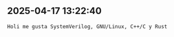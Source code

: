 
<!--CCP_SEPARATOR-->

## 2025-04-17 13:22:40

```bash
Holi me gusta SystemVerilog, GNU/Linux, C++/C y Rust
```
